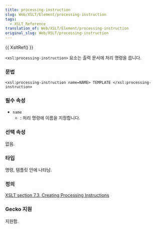 ```yaml
---
title: processing-instruction
slug: Web/XSLT/Element/processing-instruction
tags:
  - XSLT_Reference
translation_of: Web/XSLT/Element/processing-instruction
original_slug: Web/XSLT/processing-instruction
---
```


{{ XsltRef() }}

`<xsl:processing-instruction>` 요소는 출력 문서에 처리 명령을 씁니다.

### 문법

`<xsl:processing-instruction name=NAME> TEMPLATE </xsl:processing-instruction>`

### 필수 속성

- `name`
  - : 처리 명령에 이름을 지정합니다.

### 선택 속성

없음.

### 타입

명령, 템플릿 안에 나타남.

### 정의

[XSLT section 7.3, Creating Processing Instructions](http://www.w3.org/TR/xslt#section-Creating-Processing-Instructions)

### Gecko 지원

지원함.
